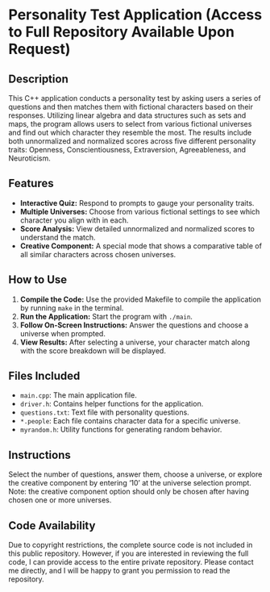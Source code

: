 # Personality Test Application (Access to Full Repository Available Upon Request)

## Description
This C++ application conducts a personality test by asking users a series of questions and then matches them with fictional characters based on their responses. Utilizing linear algebra and data structures such as sets and maps, the program allows users to select from various fictional universes and find out which character they resemble the most. The results include both unnormalized and normalized scores across five different personality traits: Openness, Conscientiousness, Extraversion, Agreeableness, and Neuroticism.

## Features
- **Interactive Quiz:** Respond to prompts to gauge your personality traits.
- **Multiple Universes:** Choose from various fictional settings to see which character you align with in each.
- **Score Analysis:** View detailed unnormalized and normalized scores to understand the match.
- **Creative Component:** A special mode that shows a comparative table of all similar characters across chosen universes.

## How to Use
1. **Compile the Code:** Use the provided Makefile to compile the application by running `make` in the terminal.
2. **Run the Application:** Start the program with `./main`.
3. **Follow On-Screen Instructions:** Answer the questions and choose a universe when prompted.
4. **View Results:** After selecting a universe, your character match along with the score breakdown will be displayed.

## Files Included
- `main.cpp`: The main application file.
- `driver.h`: Contains helper functions for the application.
- `questions.txt`: Text file with personality questions.
- `*.people`: Each file contains character data for a specific universe.
- `myrandom.h`: Utility functions for generating random behavior.

## Instructions
Select the number of questions, answer them, choose a universe, or explore the creative component by entering ‘10’ at the universe selection prompt. Note: the creative component option should only be chosen after having chosen one or more universes.

## Code Availability

Due to copyright restrictions, the complete source code is not included in this public repository. However, if you are interested in reviewing the full code, I can provide access to the entire private repository. Please contact me directly, and I will be happy to grant you permission to read the repository.
